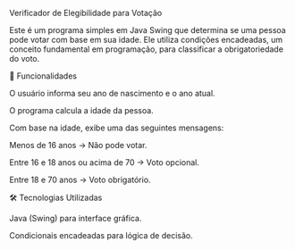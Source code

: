 Verificador de Elegibilidade para Votação

Este é um programa simples em Java Swing que determina se uma pessoa pode votar com base em sua idade. Ele utiliza condições encadeadas, um conceito fundamental em programação, para classificar a obrigatoriedade do voto.

📌 Funcionalidades

O usuário informa seu ano de nascimento e o ano atual.

O programa calcula a idade da pessoa.

Com base na idade, exibe uma das seguintes mensagens:

Menos de 16 anos → Não pode votar.

Entre 16 e 18 anos ou acima de 70 → Voto opcional.

Entre 18 e 70 anos → Voto obrigatório.

🛠️ Tecnologias Utilizadas

Java (Swing) para interface gráfica.

Condicionais encadeadas para lógica de decisão.



